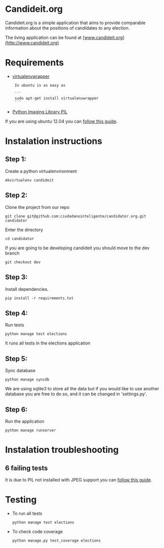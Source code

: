 Candideit.org
============


Candideit.org is a simple application that aims to provide comparable information about the positions of candidates to any election.

The living application can be found at [www.candideit.org](http://www.candideit.org)


Requirements
============
* [virtualenvwrapper](http://www.doughellmann.com/projects/virtualenvwrapper/)

       In ubuntu is as easy as 

       ```
       sudo apt-get install virtualenvwrapper
       ```
* [Python Imaging Library PIL](http://www.pythonware.com/products/pil/)

If you are using ubuntu 12.04 you can [follow this guide](http://www.sandersnewmedia.com/why/2012/04/16/installing-pil-virtualenv-ubuntu-1204-precise-pangolin/).



Instalation instructions
================================

Step 1:
-------

Create a python virtualenvironment

```
mkvirtualenv candideit
```

Step 2:
-------
Clone the project from our repo

```
git clone git@github.com:ciudadanointeligente/candidator.org.git candidator
```

Enter the directory

```
cd candidator
```

If you are going to be developing candideit you should move to the dev branch

```
git checkout dev
```	

Step 3:
-------

Install dependencies.

```
pip install -r requirements.txt
```

Step 4:
-------

Run tests

```
python manage test elections
```

It runs all tests in the elections application

Step 5:
-------

Sync database

```
python manage syncdb
```

We are using sqlite3 to store all the data but if you would like to use another database you are free to do so, and it can be changed in 'settings.py'.


Step 6:
-------

Run the application

```
python manage runserver
```


Instalation troubleshooting
================================

6 failing tests
---------------
It is due to PIL not installed with JPEG support you can [follow this guide](http://www.sandersnewmedia.com/why/2012/04/16/installing-pil-virtualenv-ubuntu-1204-precise-pangolin/).


Testing
=======

* To run all tests


   ```
   python manage test elections
   ```

* To check code coverage

   ```
   python manage.py test_coverage elections
   ```